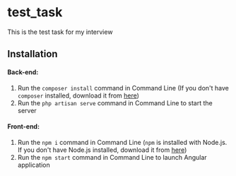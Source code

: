 # test_task
This is the test task for my interview

## Installation

#### Back-end:
1. Run the `composer install` command in Command Line
(If you don't have `composer` installed, download it from [here](https://getcomposer.org/download/))
2. Run the `php artisan serve` command in Command Line to start the server

#### Front-end:
1. Run the `npm i` command in Command Line
(`npm` is installed with Node.js. If you don't have Node.js installed, download it from [here](https://nodejs.org/en/download/))
2. Run the `npm start` command in Command Line to launch Angular application